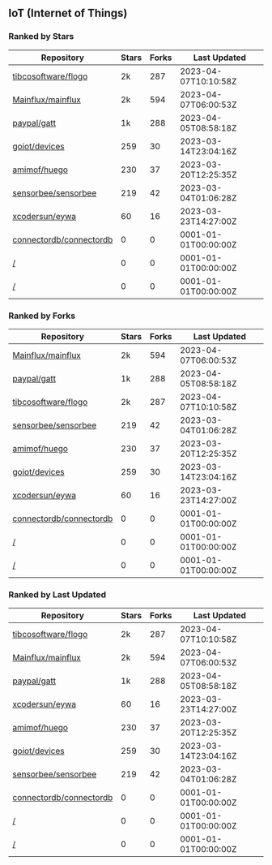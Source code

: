 ## IoT (Internet of Things)

### Ranked by Stars

| Repository | Stars | Forks | Last Updated |
|------------|-------|-------|--------------|
| [tibcosoftware/flogo](https://github.com/tibcosoftware/flogo) | 2k | 287 | 2023-04-07T10:10:58Z |
| [Mainflux/mainflux](https://github.com/Mainflux/mainflux) | 2k | 594 | 2023-04-07T06:00:53Z |
| [paypal/gatt](https://github.com/paypal/gatt) | 1k | 288 | 2023-04-05T08:58:18Z |
| [goiot/devices](https://github.com/goiot/devices) | 259 | 30 | 2023-03-14T23:04:16Z |
| [amimof/huego](https://github.com/amimof/huego) | 230 | 37 | 2023-03-20T12:25:35Z |
| [sensorbee/sensorbee](https://github.com/sensorbee/sensorbee) | 219 | 42 | 2023-03-04T01:06:28Z |
| [xcodersun/eywa](https://github.com/xcodersun/eywa) | 60 | 16 | 2023-03-23T14:27:00Z |
| [connectordb/connectordb](https://github.com/connectordb/connectordb) | 0 | 0 | 0001-01-01T00:00:00Z |
| [/](https://github.com/hybridgroup/gobot/) | 0 | 0 | 0001-01-01T00:00:00Z |
| [/](https://github.com/vaelen/iot/) | 0 | 0 | 0001-01-01T00:00:00Z |

### Ranked by Forks

| Repository | Stars | Forks | Last Updated |
|------------|-------|-------|--------------|
| [Mainflux/mainflux](https://github.com/Mainflux/mainflux) | 2k | 594 | 2023-04-07T06:00:53Z |
| [paypal/gatt](https://github.com/paypal/gatt) | 1k | 288 | 2023-04-05T08:58:18Z |
| [tibcosoftware/flogo](https://github.com/tibcosoftware/flogo) | 2k | 287 | 2023-04-07T10:10:58Z |
| [sensorbee/sensorbee](https://github.com/sensorbee/sensorbee) | 219 | 42 | 2023-03-04T01:06:28Z |
| [amimof/huego](https://github.com/amimof/huego) | 230 | 37 | 2023-03-20T12:25:35Z |
| [goiot/devices](https://github.com/goiot/devices) | 259 | 30 | 2023-03-14T23:04:16Z |
| [xcodersun/eywa](https://github.com/xcodersun/eywa) | 60 | 16 | 2023-03-23T14:27:00Z |
| [connectordb/connectordb](https://github.com/connectordb/connectordb) | 0 | 0 | 0001-01-01T00:00:00Z |
| [/](https://github.com/hybridgroup/gobot/) | 0 | 0 | 0001-01-01T00:00:00Z |
| [/](https://github.com/vaelen/iot/) | 0 | 0 | 0001-01-01T00:00:00Z |

### Ranked by Last Updated

| Repository | Stars | Forks | Last Updated |
|------------|-------|-------|--------------|
| [tibcosoftware/flogo](https://github.com/tibcosoftware/flogo) | 2k | 287 | 2023-04-07T10:10:58Z |
| [Mainflux/mainflux](https://github.com/Mainflux/mainflux) | 2k | 594 | 2023-04-07T06:00:53Z |
| [paypal/gatt](https://github.com/paypal/gatt) | 1k | 288 | 2023-04-05T08:58:18Z |
| [xcodersun/eywa](https://github.com/xcodersun/eywa) | 60 | 16 | 2023-03-23T14:27:00Z |
| [amimof/huego](https://github.com/amimof/huego) | 230 | 37 | 2023-03-20T12:25:35Z |
| [goiot/devices](https://github.com/goiot/devices) | 259 | 30 | 2023-03-14T23:04:16Z |
| [sensorbee/sensorbee](https://github.com/sensorbee/sensorbee) | 219 | 42 | 2023-03-04T01:06:28Z |
| [connectordb/connectordb](https://github.com/connectordb/connectordb) | 0 | 0 | 0001-01-01T00:00:00Z |
| [/](https://github.com/hybridgroup/gobot/) | 0 | 0 | 0001-01-01T00:00:00Z |
| [/](https://github.com/vaelen/iot/) | 0 | 0 | 0001-01-01T00:00:00Z |


